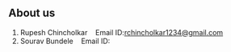 ## About us
1. Rupesh Chincholkar &nbsp;&nbsp; Email ID:rchincholkar1234@gmail.com
2. Sourav Bundele &nbsp;&nbsp; Email ID:
